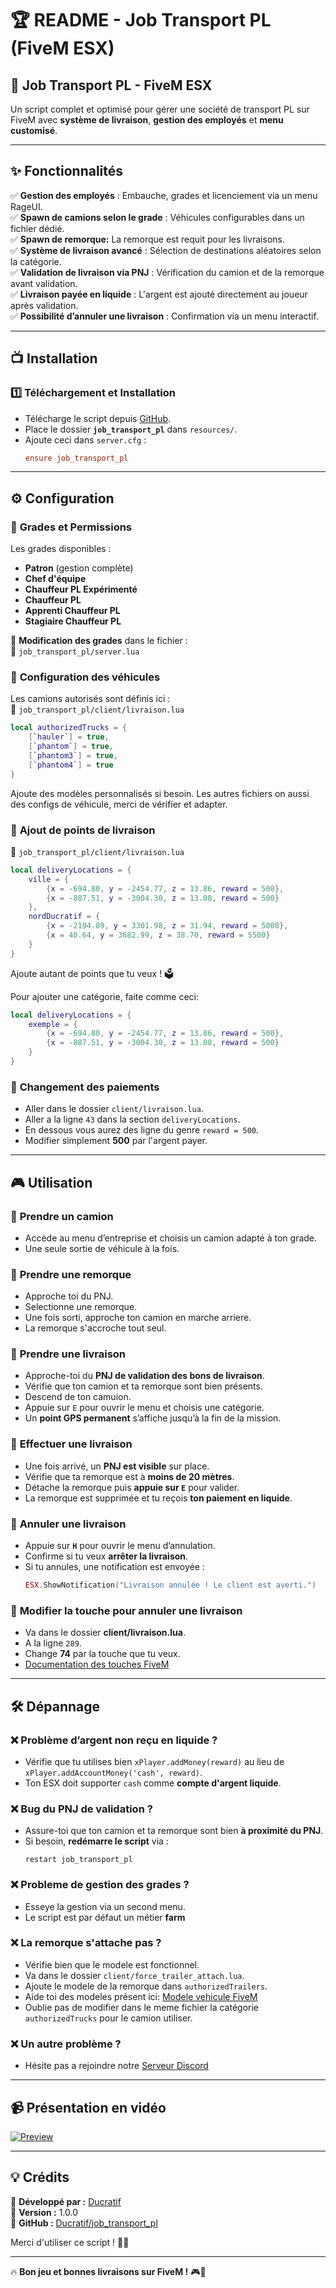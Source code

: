 # 🏆 **README - Job Transport PL (FiveM ESX)**  

## 🚚 Job Transport PL - FiveM ESX  
Un script complet et optimisé pour gérer une société de transport PL sur FiveM avec **système de livraison**, **gestion des employés** et **menu customisé**.  

---

## ✨ **Fonctionnalités**  

✅ **Gestion des employés** : Embauche, grades et licenciement via un menu RageUI.  
✅ **Spawn de camions selon le grade** : Véhicules configurables dans un fichier dédié.  
✅ **Spawn de remorque:** La remorque est requit pour les livraisons.  
✅ **Système de livraison avancé** : Sélection de destinations aléatoires selon la catégorie.  
✅ **Validation de livraison via PNJ** : Vérification du camion et de la remorque avant validation.  
✅ **Livraison payée en liquide** : L'argent est ajouté directement au joueur après validation.  
✅ **Possibilité d’annuler une livraison** : Confirmation via un menu interactif.  

---

## 📺 **Installation**  

### 1️⃣ **Téléchargement et Installation**  
- Télécharge le script depuis [GitHub](https://github.com/Ducratif/job_transport_pl/releases/).  
- Place le dossier **`job_transport_pl`** dans `resources/`.  
- Ajoute ceci dans `server.cfg` :  
  ```ini
  ensure job_transport_pl
  ```

---

## ⚙️ **Configuration**  

### 🔹 **Grades et Permissions**  
Les grades disponibles :  
- **Patron** (gestion complète)  
- **Chef d'équipe**  
- **Chauffeur PL Expérimenté**  
- **Chauffeur PL**  
- **Apprenti Chauffeur PL**  
- **Stagiaire Chauffeur PL**  

📌 **Modification des grades** dans le fichier :  
💽 `job_transport_pl/server.lua`  

### 🔹 **Configuration des véhicules**  
Les camions autorisés sont définis ici :  
💽 `job_transport_pl/client/livraison.lua`  
```lua
local authorizedTrucks = {
    [`hauler`] = true,
    [`phantom`] = true,
    [`phantom3`] = true,
    [`phantom4`] = true
}
```
Ajoute des modèles personnalisés si besoin.
Les autres fichiers on aussi des configs de véhicule, merci de vérifier et adapter.

### 🔹 **Ajout de points de livraison**  
💽 `job_transport_pl/client/livraison.lua`  
```lua
local deliveryLocations = {
    ville = {
        {x = -694.80, y = -2454.77, z = 13.86, reward = 500},
        {x = -887.51, y = -3004.30, z = 13.08, reward = 500}
    },
    nordDucratif = {
        {x = -2194.89, y = 3301.98, z = 31.94, reward = 5000},
        {x = 40.64, y = 3682.99, z = 38.70, reward = 5500}
    }
}
```
Ajoute autant de points que tu veux ! 🗳️

Pour ajouter une catégorie, faite comme ceci:
```lua
local deliveryLocations = {
    exemple = {
        {x = -694.80, y = -2454.77, z = 13.86, reward = 500},
        {x = -887.51, y = -3004.30, z = 13.08, reward = 500}
    }
}
```

### 🔹 **Changement des paiements**
- Aller dans le dossier `client/livraison.lua`.
- Aller a la ligne `43` dans la section `deliveryLocations`.
- En dessous vous aurez des ligne du genre `reward = 500`.
- Modifier simplement **500** par l'argent payer.

---

## 🎮 **Utilisation**  

### 📌 **Prendre un camion**  
- Accède au menu d’entreprise et choisis un camion adapté à ton grade.  
- Une seule sortie de véhicule à la fois.  

### 📌 **Prendre une remorque**  
- Approche toi du PNJ.
- Selectionne une remorque.
- Une fois sorti, approche ton camion en marche arriere.
- La remorque s'accroche tout seul.

### 📌 **Prendre une livraison**  
- Approche-toi du **PNJ de validation des bons de livraison**.  
- Vérifie que ton camion et ta remorque sont bien présents.
- Descend de ton camuion.
- Appuie sur `E` pour ouvrir le menu et choisis une catégorie.  
- Un **point GPS permanent** s’affiche jusqu’à la fin de la mission.  

### 📌 **Effectuer une livraison**  
- Une fois arrivé, un **PNJ est visible** sur place.  
- Vérifie que ta remorque est à **moins de 20 mètres**.  
- Détache la remorque puis **appuie sur `E`** pour valider.  
- La remorque est supprimée et tu reçois **ton paiement en liquide**.  

### 📌 **Annuler une livraison**  
- Appuie sur **`H`** pour ouvrir le menu d’annulation.  
- Confirme si tu veux **arrêter la livraison**.  
- Si tu annules, une notification est envoyée :  
  ```lua
  ESX.ShowNotification("Livraison annulée ! Le client est averti.")
  ```

### 📌 **Modifier la touche pour annuler une livraison**
- Va dans le dossier **client/livraison.lua**.
- A la ligne `289`.
- Change **74** par la touche que tu veux.
- [Documentation des touches FiveM](https://docs.fivem.net/docs/game-references/controls/)

---

## 🛠️ **Dépannage**  

### ❌ **Problème d’argent non reçu en liquide ?**  
- Vérifie que tu utilises bien `xPlayer.addMoney(reward)` au lieu de `xPlayer.addAccountMoney('cash', reward)`.  
- Ton ESX doit supporter `cash` comme **compte d'argent liquide**.  

### ❌ **Bug du PNJ de validation ?**  
- Assure-toi que ton camion et ta remorque sont bien **à proximité du PNJ**.  
- Si besoin, **redémarre le script** via :  
  ```
  restart job_transport_pl
  ```
  
### ❌ **Probleme de gestion des grades ?**
- Esseye la gestion via un second menu.
- Le script est par défaut un métier **farm**

### ❌ **La remorque s'attache pas ?** 
- Vérifie bien que le modele est fonctionnel.
- Va dans le dossier `client/force_trailer_attach.lua`.
- Ajoute le modele de la remorque dans `authorizedTrailers`.
- Aide toi des modeles présent ici: [Modele vehicule FiveM](https://docs.fivem.net/docs/game-references/vehicle-references/vehicle-models/)
- Oublie pas de modifier dans le meme fichier la catégorie `authorizedTrucks` pour le camion utiliser.

### ❌ **Un autre problème ?**
- Hésite pas a rejoindre notre [Serveur Discord](https://discord.gg/c8YB6RRCuq)

---

## 📹 **Présentation en vidéo**

[![Preview](https://img.youtube.com/vi/JzHQsUjx2Ag/0.jpg)](https://youtu.be/JzHQsUjx2Ag)

---

## 💡 **Crédits**  

👤 **Développé par :** [Ducratif](https://github.com/ducratif)  
📌 **Version :** 1.0.0  
🔗 **GitHub :** [Ducratif/job_transport_pl]([https://github.com/tonrepo](https://github.com/Ducratif/job_transport_pl))  

Merci d'utiliser ce script ! 🚛💨  

---

🔥 **Bon jeu et bonnes livraisons sur FiveM !** 🎮🚚

